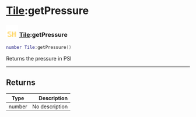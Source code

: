 # [Tile](../tile/README.md):getPressure

### <img src="../../.gitbook/assets/shared.png" width="32" height="32" /> [Tile](../tile/README.md):getPressure

```lua
number Tile:getPressure()
```

Returns the pressure in PSI<br>

-----------------
## Returns

| Type   | Description |
| ------ | ----------: |
| number | No description |
